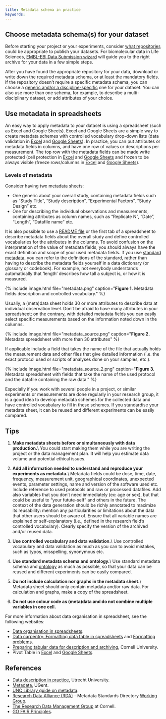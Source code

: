 ```yaml
---
title: Metadata schema in practice
keywords:
---
```


## Choose metadata schema(s) for your dataset
Before starting your project or your experiments, consider [what repositories](data_management_steps) could be appropriate to publish your datasets. For biomolecular data in Life Sciences, [EMBL-EBI Data Submission wizard](https://www.ebi.ac.uk/submission/) will guide you to the right archive for your data in a few simple steps.

After you have found the appropriate repository for your data, download or write down the required metadata schema, or at least the mandatory fields. If the repository doesn’t require a specific metadata schema, you can choose a [generic and/or a discipline-specific](metadata) one for your dataset. You can also use more than one schema, for example, to describe a multi-disciplinary dataset, or add attributes of your choice.

## Use metadata in spreadsheets
An easy way to apply metadata to your dataset is using a spreadsheet (such as Excel and Google Sheets). Excel and Google Sheets are a simple way to create metadata schemes with controlled vocabulary drop-down lists (data validation in [Excel](https://support.microsoft.com/en-us/office/create-a-drop-down-list-7693307a-59ef-400a-b769-c5402dce407b?ui=en-us&rs=en-us&ad=us) and [Google Sheets](https://support.google.com/docs/answer/186103?hl=en&ref_topic=1361472)). In practice, you can put attributes or metadata fields in columns, and have one row of values or descriptions per measurement. The top row with the metadata fields can be made write protected (cell protection in [Excel](https://support.microsoft.com/en-us/office/lock-cells-to-protect-them-cb7835f6-9c37-4161-bb53-d1c410acaf21) and [Google Sheets](https://support.google.com/docs/answer/1218656?co=GENIE.Platform%3DDesktop&hl=en) and frozen to be always visible (freeze rows/columns in [Excel](https://support.microsoft.com/en-us/office/freeze-panes-to-lock-rows-and-columns-dab2ffc9-020d-4026-8121-67dd25f2508f) and [Google Sheets](https://support.google.com/docs/answer/9060449?co=GENIE.Platform%3DDesktop&hl=en)).

### Levels of metadata
Consider having two metadata sheets:
* One generic about your overall study, containing metadata fields such as “Study Title”, “Study description”, “Experimental Factors”, “Study Design” etc.
* One for describing the individual observations and measurements, containing attributes as column names, such as “Replicate N”, “Date”, “Length”, “Datafile name” etc.

It is also possible to use a [README file](data_documentation) or the first tab of a spreadsheet to describe metadata fields about the overall study and define controlled vocabularies for the attributes in the columns. To avoid confusion on the interpretation of the value of metadata fields, you should always have the exact definition and scope of your used metadata fields. If you use [standard metadata](metadata), you can refer to the definitions of the standard, rather than having to describe the metadata fields yourself in a data dictionary (or glossary or codebook). For example, not everybody understands automatically that ‘length’ describes how tall a subject is, or how it is measured.

{% include image.html file="metadata.png" caption="<b>Figure 1.</b> Metadata fields description and controlled vocabulary." %}

Usually, a (meta)data sheet holds 30 or more attributes to describe data at individual observation level. Don’t be afraid to have many attributes in your spreadsheet; on the contrary, with detailed metadata fields you can easily select specific measurements based on the information noted down in the columns.

{% include image.html file="metadata_source.png" caption="<b>Figure 2.</b> Metadata spreadsheet with more than 30 attributes" %}

If applicable include a field that takes the name of the file that actually holds the measurement data and other files that give detailed information (i.e.  the exact protocol used or scripts of analyses done on your samples, etc.).

{% include image.html file="metadata_source_2.png" caption="<b>Figure 3.</b> Metadata spreadsheet with fields that take the name of the used protocol and the datafile containing the raw data." %}

Especially if you work with several people in a project, or similar experiments or measurements are done regularly in your research group, it is a good idea to develop metadata schemes for the collected data and have controlled vocabulary to fill in these schemes. If you standardise your metadata sheet, it can be reused and different experiments can be easily compared.

## Tips
1. **Make metadata sheets before or simultaneously with data production.**\\
You could start making them while you are writing the project or the data management plan. It will help you estimate data volume and potential ethical issues.

2. **Add all information needed to understand and reproduce your experiments as metadata.**\\
Metadata fields could be dose, time, date, frequency, measurement unit, geographical coordinates, unexpected events, parameter settings, name and version of the software used etc. Include reference to used protocols and raw or processed datafiles. Add also variables that you don’t need immediately (ex: age or sex), but that could be useful to “your futute-self” and others in the future. The context of the data generation should be richly annotated to maximize its reusability: mention any particularities or limitations about the data that other users should be aware of. Ensure that all variable names are explained or self-explanatory (i.e., defined in the research field’s controlled vocabulary). Clearly specify the version of the archived and/or reused data.

3. **Use controlled vocabulary and data validation.**\\
Use controlled vocabulary and data validation as much as you can to avoid mistakes, such as typos, misspelling, synonymous etc.

4. **Use standard metadata schema and ontology.**\\
Use standard metadata schema and [ontology](ontology) as much as possible, so that your data can be reused and different experiments can be easily compared.

5. **Do not include calculation nor graphs in the metadata sheet.**\\
Metadata sheet should only contain metadata and/or raw data. For calculation and graphs, make a copy of the spreadsheet.

6. **Do not use colour code as (meta)data and do not combine multiple variables in one cell.**


For more information about data organisation in spreadsheet, see the following websites:
* [Data organisation in spreadsheets](https://www.tandfonline.com/doi/full/10.1080/00031305.2017.1375989).
* [Data carpentry: Formatting data table in spreadsheets](https://datacarpentry.org/spreadsheet-ecology-lesson/01-format-data/index) and [Formatting problems](https://datacarpentry.org/spreadsheet-ecology-lesson/02-common-mistakes/#tabs).
* [Preparing tabular data for description and archiving](https://data.research.cornell.edu/content/tabular-data
), Cornell University.
* Pivot Table in [Excel](https://support.microsoft.com/en-us/office/create-a-pivottable-to-analyze-worksheet-data-a9a84538-bfe9-40a9-a8e9-f99134456576) and [Google Sheets](https://support.google.com/docs/answer/1272900?co=GENIE.Platform%3DDesktop&hl=en).

## References
* [Data description in practice](https://www.uu.nl/en/research/research-data-management/guides/storing-and-preserving-data/data-description-in-practice#building), Utrecht University.
* [Metadata](https://www.ugent.be/en/research/datamanagement/during-research/documentation.htm#Metadata), UGent.
* [UNC Library guide on metadata](https://guides.lib.unc.edu/metadata).
* [Research Data Alliance (RDA)](https://www.rd-alliance.org/) - Metadata Standards Directory [Working Group](https://rd-alliance.github.io/metadata-directory/).
* [The Research Data Management Group](https://data.research.cornell.edu/) at Cornell.
* [GO FAIR Principles](https://www.go-fair.org/fair-principles/).

